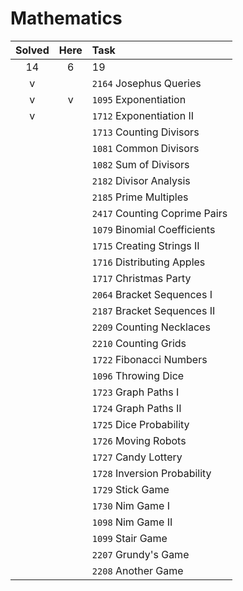 # Mathematics

| Solved | Here | Task |
|:------:|:----:|:-----|
| 14     | 6    | 19
| v |   | `2164` Josephus Queries
| v | v | `1095` Exponentiation
| v |   | `1712` Exponentiation II
|   |   | `1713` Counting Divisors
|   |   | `1081` Common Divisors
|   |   | `1082` Sum of Divisors
|   |   | `2182` Divisor Analysis
|   |   | `2185` Prime Multiples
|   |   | `2417` Counting Coprime Pairs
|   |   | `1079` Binomial Coefficients
|   |   | `1715` Creating Strings II
|   |   | `1716` Distributing Apples
|   |   | `1717` Christmas Party
|   |   | `2064` Bracket Sequences I
|   |   | `2187` Bracket Sequences II
|   |   | `2209` Counting Necklaces
|   |   | `2210` Counting Grids
|   |   | `1722` Fibonacci Numbers
|   |   | `1096` Throwing Dice
|   |   | `1723` Graph Paths I
|   |   | `1724` Graph Paths II
|   |   | `1725` Dice Probability
|   |   | `1726` Moving Robots
|   |   | `1727` Candy Lottery
|   |   | `1728` Inversion Probability
|   |   | `1729` Stick Game
|   |   | `1730` Nim Game I
|   |   | `1098` Nim Game II
|   |   | `1099` Stair Game
|   |   | `2207` Grundy's Game
|   |   | `2208` Another Game
